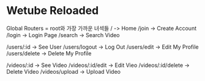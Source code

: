 # Wetube Reloaded

Global Routers = root와 가장 가까운 녀셕들
/ -> Home
/join -> Create Account
/login -> Login Page
/search -> Search Video

/users/:id -> See User
/users/logout -> Log Out
/users/edit -> Edit My Profile
/users/delete -> Delete My Profile

/videos/:id -> See Video
/videos/:id/edit -> Edit Vieo
/videos/:id/delete -> Delete Video
/videos/upload -> Upload Video
